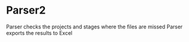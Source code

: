 # Parser2
Parser checks the projects and stages where the files are missed
Parser exports the results to Excel